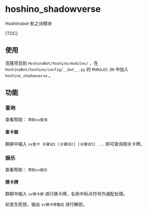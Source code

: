 # hoshino_shadowverse
Hoshinobot 影之诗模块

[TOC]

## 使用

克隆项目到 `HoshinoBot/hoshino/modules/` ，在 `HoshinoBot/hoshino/config/__bot__.py` 的 `MODULES_ON` 中加入 `hoshino_shadowverse`  。

## 功能

### 查询

查看帮助： `帮助sv查询`

#### 查卡器

群聊中输入 `sv查卡 关键词1 [关键词2] [关键词3] ...` 即可查询相关卡牌。

### 娱乐

查看帮助： `帮助sv娱乐`

#### 猜卡牌

群聊中输入 `sv猜卡牌` 进行猜卡牌，名称中标点符号作通配处理。

如发生死锁，输出 `sv猜卡牌重启` 进行解锁。
